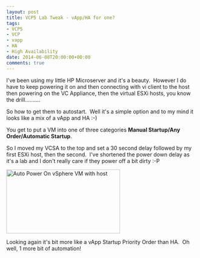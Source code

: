 ```yaml
---
layout: post
title: VCP5 Lab Tweak - vApp/HA for one?
tags:
- VCP5
- VCP
- vapp
- HA
- High Availability
date: 2014-06-08T20:00:00+00:00
comments: true
---
```

I've been using my little HP Microserver and it's a beauty.  However I do have to keep powering it on and then connecting with vi client to the host then powering on the VC Appliance, then the virtual ESXi hosts, you know the drill..........

So how to get them to autostart.  Well it's a simple option and to my mind it looks like a mix of a vApp and HA :-)

You get to put a VM into one of three categories <strong>Manual Startup/Any Order/Automatic Startup</strong>.

So I moved my VCSA to the top and set a 30 second delay followed by my first ESXi host, then the second.  I've shortened the power down delay as it's a lab and I don't really care if they power off a bit dirty :-P

<a href="https://chrisneale.files.wordpress.com/2014/06/apo.png"><img class="alignnone wp-image-161 size-medium" src="http://chrisneale.files.wordpress.com/2014/06/apo.png?w=300" alt="Auto Power On vSphere VM with host" width="300" height="168" /></a>

Looking again it's bit more like a vApp Startup Priority Order than HA.  Oh well, 1 more bit of automation!

&nbsp;
